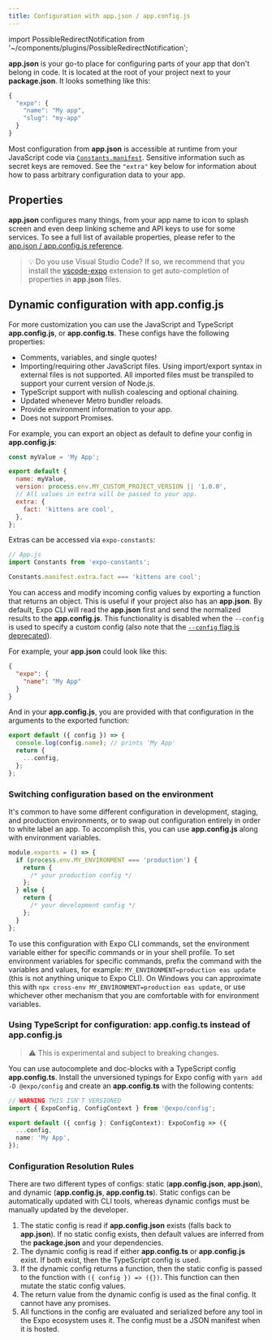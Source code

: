 ```yaml
---
title: Configuration with app.json / app.config.js
---
```


import PossibleRedirectNotification from '~/components/plugins/PossibleRedirectNotification';

<PossibleRedirectNotification newUrl="/versions/latest/config/app/" />

**app.json** is your go-to place for configuring parts of your app that don't belong in code. It is located at the root of your project next to your **package.json**. It looks something like this:

```javascript
{
  "expo": {
    "name": "My app",
    "slug": "my-app"
  }
}
```

Most configuration from **app.json** is accessible at runtime from your JavaScript code via [`Constants.manifest`](/versions/latest/sdk/constants/#expoconstantsmanifest). Sensitive information such as secret keys are removed. See the `"extra"` key below for information about how to pass arbitrary configuration data to your app.

## Properties

**app.json** configures many things, from your app name to icon to splash screen and even deep linking scheme and API keys to use for some services. To see a full list of available properties, please refer to the [app.json / app.config.js reference](/versions/latest/config/app/).

> 💡 Do you use Visual Studio Code? If so, we recommend that you install the [vscode-expo](https://marketplace.visualstudio.com/items?itemName=byCedric.vscode-expo) extension to get auto-completion of properties in **app.json** files.

## Dynamic configuration with app.config.js

For more customization you can use the JavaScript and TypeScript **app.config.js**, or **app.config.ts**. These configs have the following properties:

- Comments, variables, and single quotes!
- Importing/requiring other JavaScript files. Using import/export syntax in external files is not supported. All imported files must be transpiled to support your current version of Node.js.
- TypeScript support with nullish coalescing and optional chaining.
- Updated whenever Metro bundler reloads.
- Provide environment information to your app.
- Does not support Promises.

For example, you can export an object as default to define your config in **app.config.js**:

```js
const myValue = 'My App';

export default {
  name: myValue,
  version: process.env.MY_CUSTOM_PROJECT_VERSION || '1.0.0',
  // All values in extra will be passed to your app.
  extra: {
    fact: 'kittens are cool',
  },
};
```

Extras can be accessed via `expo-constants`:

```ts
// App.js
import Constants from 'expo-constants';

Constants.manifest.extra.fact === 'kittens are cool';
```

You can access and modify incoming config values by exporting a function that returns an object. This is useful if your project also has an **app.json**. By default, Expo CLI will read the **app.json** first and send the normalized results to the **app.config.js**. This functionality is disabled when the `--config` is used to specify a custom config (also note that the [`--config` flag is deprecated](https://expo.fyi/config-flag-migration)).

For example, your **app.json** could look like this:

```json
{
  "expo": {
    "name": "My App"
  }
}
```

And in your **app.config.js**, you are provided with that configuration in the arguments to the exported function:

```js
export default ({ config }) => {
  console.log(config.name); // prints 'My App'
  return {
    ...config,
  };
};
```

### Switching configuration based on the environment

It's common to have some different configuration in development, staging, and production environments, or to swap out configuration entirely in order to white label an app. To accomplish this, you can use **app.config.js** along with environment variables.

```js
module.exports = () => {
  if (process.env.MY_ENVIRONMENT === 'production') {
    return {
      /* your production config */
    };
  } else {
    return {
      /* your development config */
    };
  }
};
```

To use this configuration with Expo CLI commands, set the environment variable either for specific commands or in your shell profile. To set environment variables for specific commands, prefix the command with the variables and values, for example: `MY_ENVIRONMENT=production eas update` (this is not anything unique to Expo CLI). On Windows you can approximate this with `npx cross-env MY_ENVIRONMENT=production eas update`, or use whichever other mechanism that you are comfortable with for environment variables.

### Using TypeScript for configuration: app.config.ts instead of app.config.js

> ⚠️ This is experimental and subject to breaking changes.

You can use autocomplete and doc-blocks with a TypeScript config **app.config.ts**. Install the unversioned typings for Expo config with `yarn add -D @expo/config` and create an **app.config.ts** with the following contents:

```ts
// WARNING THIS ISN'T VERSIONED
import { ExpoConfig, ConfigContext } from '@expo/config';

export default ({ config }: ConfigContext): ExpoConfig => ({
  ...config,
  name: 'My App',
});
```

### Configuration Resolution Rules

There are two different types of configs: static (**app.config.json**, **app.json**), and dynamic (**app.config.js**, **app.config.ts**). Static configs can be automatically updated with CLI tools, whereas dynamic configs must be manually updated by the developer.

1. The static config is read if **app.config.json** exists (falls back to **app.json**). If no static config exists, then default values are inferred from the **package.json** and your dependencies.
2. The dynamic config is read if either **app.config.ts** or **app.config.js** exist. If both exist, then the TypeScript config is used.
3. If the dynamic config returns a function, then the static config is passed to the function with `({ config }) => ({})`. This function can then mutate the static config values.
4. The return value from the dynamic config is used as the final config. It cannot have any promises.
5. All functions in the config are evaluated and serialized before any tool in the Expo ecosystem uses it. The config must be a JSON manifest when it is hosted.
